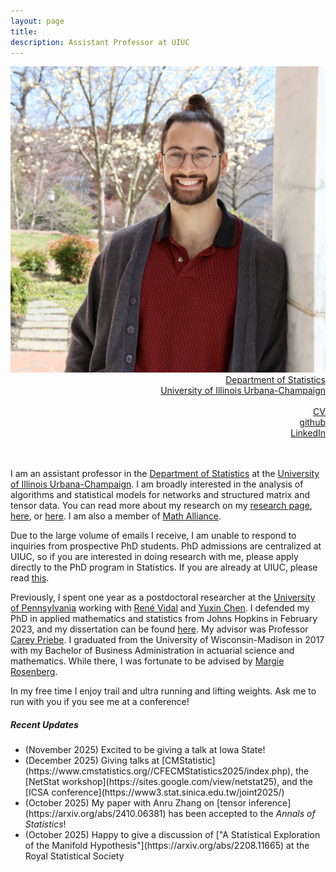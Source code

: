 ```yaml
---
layout: page
title: 
description: Assistant Professor at UIUC
---
```

<div class="container">
	<div class = "span3">
		<div style="text-align:center"><img src ="assets/pics/me_2023.jpg"/>
		</div>
	</div>
	<div class = "span4">
		<div style="text-align:right">
		<a href="https://stat.illinois.edu/">Department of Statistics</a><br/>
		<a href="https://illinois.edu/">University of Illinois Urbana-Champaign</a><br/>
		<br/>
		<a href="{{ BASE_PATH }}/assets/JoshuaAgterbergCV.pdf">CV</a><br/>
		<a href = "https://github.com/jagterberg">github</a><br/>
		<a href = "https://www.linkedin.com/in/joshuaagterberg/">LinkedIn</a><br/>
		</div>		
	</div>
</div>
<br/>
<br/>



I am an assistant professor in the [Department of Statistics](https://stat.illinois.edu/) at the [University of Illinois Urbana-Champaign](https://illinois.edu/). I am broadly interested in the analysis of algorithms and statistical models for networks and structured matrix and tensor data. You can read more about my research on my [research page](./pages/research.html), [here](https://engineering.jhu.edu/ams/news/agterberg-analyzes-multilayer-networks-from-airports-to-hogwarts/), or [here](https://stat.illinois.edu/news/2024-12-02t162220/faculty-profile-getting-know-joshua-agterberg).  I am also a member of [Math Alliance](https://www.mathalliance.org/).

Due to the large volume of emails I receive, I am unable to respond to inquiries from prospective PhD students.  PhD admissions are centralized at UIUC, so if you are interested in doing research with me, please apply directly to the PhD program in Statistics.  If you are already at UIUC, please read [this](/pages/phd_students.html).

Previously, I spent one year as a postdoctoral researcher at the [University of Pennsylvania](https://www.upenn.edu/) working with [René Vidal](http://vision.jhu.edu/rvidal.html) and [Yuxin Chen](https://yuxinchen2020.github.io/index.html). I defended my PhD in applied mathematics and statistics from Johns Hopkins in February 2023, and my dissertation can be found [here](/assets/dissertation.pdf). My advisor was Professor [Carey Priebe](https://www.ams.jhu.edu/~priebe/).  I graduated from the University of Wisconsin-Madison in 2017 with my Bachelor of Business Administration in actuarial
science and mathematics.  While there, I was fortunate to be advised by [Margie Rosenberg](https://bus.wisc.edu/faculty/marjorie-rosenberg).  

In my free time I enjoy trail and ultra running and lifting weights. Ask me to run with you if you see me at a conference!

<h5>Recent Updates</h5>
<ul>
<li> (November 2025) Excited to be giving a talk at Iowa State! </li>
<li> (December 2025) Giving talks at [CMStatistic](https://www.cmstatistics.org//CFECMStatistics2025/index.php), the [NetStat workshop](https://sites.google.com/view/netstat25), and the [ICSA conference](https://www3.stat.sinica.edu.tw/joint2025/)</li>
<li>(October 2025) My paper with Anru Zhang on [tensor inference](https://arxiv.org/abs/2410.06381) has been accepted to the <i>Annals of Statistics</i>!
</li>
<li> (October 2025) Happy to give a discussion of ["A Statistical Exploration of the Manifold Hypothesis"](https://arxiv.org/abs/2208.11665) at the Royal Statistical Society </li>
</ul>



